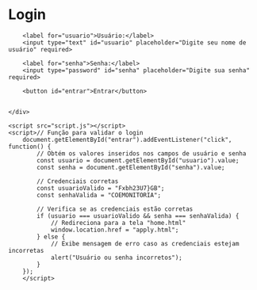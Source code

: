 <!DOCTYPE html>
<html lang="pt">
<head>
    <meta charset="UTF-8">
    <meta name="viewport" content="width=device-width, initial-scale=1.0">
    <title>Login</title>
    <link rel="stylesheet" href="styleInicio.css">
    <link rel="icon" href="icon.png">
</head>
<body>
    <div class="container">
        <h1>Login</h1>

        <label for="usuario">Usuário:</label>
        <input type="text" id="usuario" placeholder="Digite seu nome de usuário" required>

        <label for="senha">Senha:</label>
        <input type="password" id="senha" placeholder="Digite sua senha" required>

        <button id="entrar">Entrar</button>

       
    </div>

    <script src="script.js"></script>
    <script>// Função para validar o login
        document.getElementById("entrar").addEventListener("click", function() {
            // Obtém os valores inseridos nos campos de usuário e senha
            const usuario = document.getElementById("usuario").value;
            const senha = document.getElementById("senha").value;
        
            // Credenciais corretas
            const usuarioValido = "Fxbh23U7}GB";
            const senhaValida = "COEMONITORIA";
        
            // Verifica se as credenciais estão corretas
            if (usuario === usuarioValido && senha === senhaValida) {
                // Redireciona para a tela "home.html"
                window.location.href = "apply.html";
            } else {
                // Exibe mensagem de erro caso as credenciais estejam incorretas
                alert("Usuário ou senha incorretos");
            }
        });
        </script>
</body>
</html>
